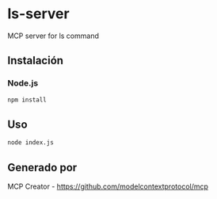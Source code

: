 # ls-server

MCP server for ls command

## Instalación

### Node.js

```bash
npm install
```

## Uso

```bash
node index.js
```

## Generado por

MCP Creator - https://github.com/modelcontextprotocol/mcp
